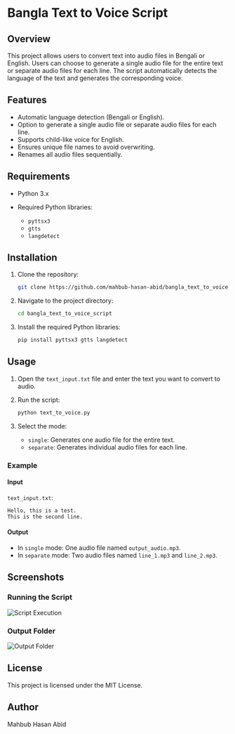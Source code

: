 # Bangla Text to Voice Script

## Overview

This project allows users to convert text into audio files in Bengali or English. Users can choose to generate a single audio file for the entire text or separate audio files for each line. The script automatically detects the language of the text and generates the corresponding voice.

## Features

- Automatic language detection (Bengali or English).
- Option to generate a single audio file or separate audio files for each line.
- Supports child-like voice for English.
- Ensures unique file names to avoid overwriting.
- Renames all audio files sequentially.

## Requirements

- Python 3.x
- Required Python libraries:

  - `pyttsx3`
  - `gtts`
  - `langdetect`

## Installation

1. Clone the repository:

   ```bash
   git clone https://github.com/mahbub-hasan-abid/bangla_text_to_voice_script.git
   ```

2. Navigate to the project directory:

   ```bash
   cd bangla_text_to_voice_script
   ```

3. Install the required Python libraries:

   ```bash
   pip install pyttsx3 gtts langdetect
   ```

## Usage

1. Open the `text_input.txt` file and enter the text you want to convert to audio.

2. Run the script:

   ```bash
   python text_to_voice.py
   ```

3. Select the mode:

   - `single`: Generates one audio file for the entire text.
   - `separate`: Generates individual audio files for each line.

### Example

#### Input

`text_input.txt`:

```plaintext
Hello, this is a test.
This is the second line.
```

#### Output

- In `single` mode: One audio file named `output_audio.mp3`.
- In `separate` mode: Two audio files named `line_1.mp3` and `line_2.mp3`.

## Screenshots

### Running the Script

![Script Execution](https://via.placeholder.com/800x400?text=Script+Execution+Screenshot)

### Output Folder

![Output Folder](https://via.placeholder.com/800x400?text=Output+Folder+Screenshot)

## License

This project is licensed under the MIT License.

## Author

Mahbub Hasan Abid
